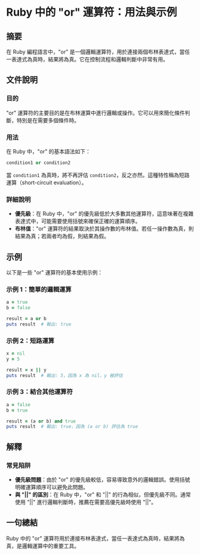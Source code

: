 <!--
Meta Description: # Ruby 中的 "or" 運算符：用法與示例 ## 摘要 在 Ruby 編程語言中，"or" 是一個邏輯運算符，用於連接兩個布林表達式，當任一表達式為真時，結果將為真。它在控制流程和邏輯判斷中非常有用。 ## 文件說明 ### 目的 "or" 運算符的主要目的是在布林運算中進行邏輯或操作。它可以...
Meta Keywords: ruby, true, result, puts, 當任一表達式為真時
-->

# Ruby 中的 "or" 運算符：用法與示例

## 摘要
在 Ruby 編程語言中，"or" 是一個邏輯運算符，用於連接兩個布林表達式，當任一表達式為真時，結果將為真。它在控制流程和邏輯判斷中非常有用。

## 文件說明
### 目的
"or" 運算符的主要目的是在布林運算中進行邏輯或操作。它可以用來簡化條件判斷，特別是在需要多個條件時。

### 用法
在 Ruby 中，"or" 的基本語法如下：
```ruby
condition1 or condition2
```
當 `condition1` 為真時，將不再評估 `condition2`，反之亦然。這種特性稱為短路運算（short-circuit evaluation）。

### 詳細說明
- **優先級**：在 Ruby 中，"or" 的優先級低於大多數其他運算符，這意味著在複雜表達式中，可能需要使用括號來確保正確的運算順序。
- **布林值**："or" 運算符的結果取決於其操作數的布林值。若任一操作數為真，則結果為真；若兩者均為假，則結果為假。

## 示例
以下是一些 "or" 運算符的基本使用示例：

### 示例 1：簡單的邏輯運算
```ruby
a = true
b = false

result = a or b
puts result  # 輸出: true
```

### 示例 2：短路運算
```ruby
x = nil
y = 5

result = x || y
puts result  # 輸出: 5，因為 x 為 nil，y 被評估
```

### 示例 3：結合其他運算符
```ruby
a = false
b = true

result = (a or b) and true
puts result  # 輸出: true，因為 (a or b) 評估為 true
```

## 解釋
### 常見陷阱
- **優先級問題**：由於 "or" 的優先級較低，容易導致意外的邏輯錯誤。使用括號明確運算順序可以避免此問題。
- **與 "||" 的區別**：在 Ruby 中，"or" 和 "||" 的行為相似，但優先級不同。通常使用 "||" 進行邏輯判斷時，推薦在需要高優先級時使用 "||"。

## 一句總結
Ruby 中的 "or" 運算符用於連接布林表達式，當任一表達式為真時，結果將為真，是邏輯運算中的重要工具。